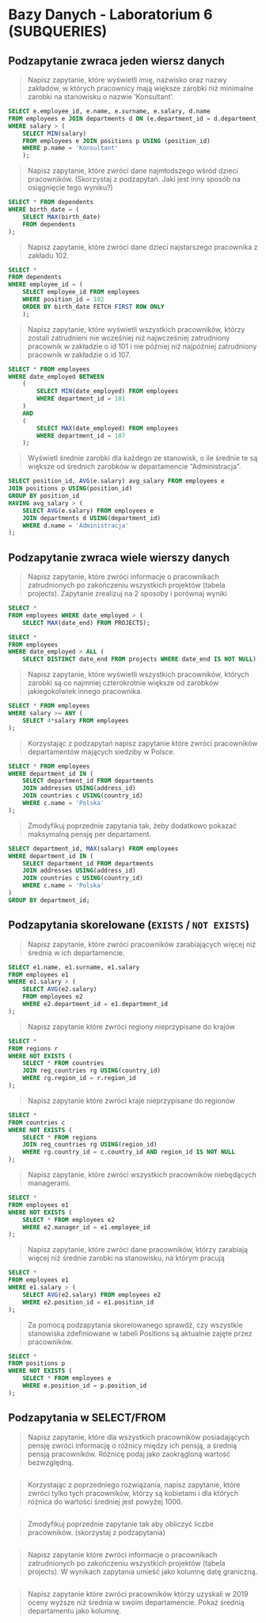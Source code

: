 # Bazy Danych - Laboratorium 6 (SUBQUERIES)
## Podzapytanie zwraca jeden wiersz danych
> Napisz zapytanie, które wyświetli imię, nazwisko oraz nazwy zakładów, w których pracownicy mają większe zarobki niż minimalne zarobki na stanowisku o nazwie ‘Konsultant’.
```sql
SELECT e.employee_id, e.name, e.surname, e.salary, d.name
FROM employees e JOIN departments d ON (e.department_id = d.department_id)
WHERE salary > (
    SELECT MIN(salary)
    FROM employees e JOIN positions p USING (position_id)
    WHERE p.name = 'Konsultant'
    );
```
> Napisz zapytanie, które zwróci dane najmłodszego wśród dzieci pracowników. (Skorzystaj z podzapytań. Jaki jest inny sposób na osiągnięcie tego wyniku?)
```sql
SELECT * FROM dependents
WHERE birth_date = (
    SELECT MAX(birth_date)
    FROM dependents
);
```
> Napisz zapytanie, które zwróci dane dzieci najstarszego pracownika z zakładu 102.
```sql
SELECT *
FROM dependents
WHERE employee_id = (
    SELECT employee_id FROM employees
    WHERE position_id = 102
    ORDER BY birth_date FETCH FIRST ROW ONLY
    );
```
> Napisz zapytanie, które wyświetli wszystkich pracowników, którzy zostali zatrudnieni nie wcześniej niż najwcześniej zatrudniony pracownik w zakładzie o id 101 i nie później niż najpóźniej zatrudniony pracownik w zakładzie o id 107.
```sql
SELECT * FROM employees
WHERE date_employed BETWEEN
    (
        SELECT MIN(date_employed) FROM employees
        WHERE department_id = 101
    )
    AND
    (
        SELECT MAX(date_employed) FROM employees
        WHERE department_id = 107
    );
```
> Wyświetl średnie zarobki dla każdego ze stanowisk, o ile średnie te są większe od średnich zarobków w departamencie “Administracja”.
```sql
SELECT position_id, AVG(e.salary) avg_salary FROM employees e
JOIN positions p USING(position_id)
GROUP BY position_id
HAVING avg_salary > (
    SELECT AVG(e.salary) FROM employees e
    JOIN departments d USING(department_id)
    WHERE d.name = 'Administracja'
);
```

## Podzapytanie zwraca wiele wierszy danych
> Napisz zapytanie, które zwróci informacje o pracownikach zatrudnionych po zakończeniu wszystkich projektów (tabela projects). Zapytanie zrealizuj na 2 sposoby i porównaj wyniki
```sql
SELECT *
FROM employees WHERE date_employed > (
    SELECT MAX(date_end) FROM PROJECTS);

SELECT *
FROM employees
WHERE date_employed > ALL (
    SELECT DISTINCT date_end FROM projects WHERE date_end IS NOT NULL);
```
> Napisz zapytanie, które wyświetli wszystkich pracowników, których zarobki są co najmniej czterokrotnie większe od zarobków jakiegokolwiek innego pracownika.
```sql
SELECT * FROM employees
WHERE salary >= ANY (
    SELECT 4*salary FROM employees
);
```
> Korzystając z podzapytań napisz zapytanie które zwróci pracowników departamentów mających siedziby w Polsce.
```sql
SELECT * FROM employees
WHERE department_id IN (
    SELECT department_id FROM departments
    JOIN addresses USING(address_id)
    JOIN countries c USING(country_id)
    WHERE c.name = 'Polska'
);
```
> Zmodyfikuj poprzednie zapytania tak, żeby dodatkowo pokazać maksymalną pensję per departament.
```sql
SELECT department_id, MAX(salary) FROM employees
WHERE department_id IN (
    SELECT department_id FROM departments
    JOIN addresses USING(address_id)
    JOIN countries c USING(country_id)
    WHERE c.name = 'Polska'
)
GROUP BY department_id;
```

## Podzapytania skorelowane (`EXISTS` / `NOT EXISTS`)
> Napisz zapytanie, które zwróci pracowników zarabiających więcej niż średnia w ich departamencie.
```sql
SELECT e1.name, e1.surname, e1.salary
FROM employees e1
WHERE e1.salary > (
    SELECT AVG(e2.salary)
    FROM employees e2
    WHERE e2.department_id = e1.department_id
);

```
> Napisz zapytanie które zwróci regiony nieprzypisane do krajów
```sql
SELECT *
FROM regions r
WHERE NOT EXISTS (
    SELECT * FROM countries
    JOIN reg_countries rg USING(country_id)
    WHERE rg.region_id = r.region_id
);
```
> Napisz zapytanie które zwróci kraje nieprzypisane do regionów
```sql
SELECT *
FROM countries c
WHERE NOT EXISTS (
    SELECT * FROM regions
    JOIN reg_countries rg USING(region_id)
    WHERE rg.country_id = c.country_id AND region_id IS NOT NULL
);
```
> Napisz zapytanie, które zwróci wszystkich pracowników niebędących managerami.
```sql
SELECT *
FROM employees e1
WHERE NOT EXISTS (
    SELECT * FROM employees e2
    WHERE e2.manager_id = e1.employee_id
);
```
> Napisz zapytanie, które zwróci dane pracowników, którzy zarabiają więcej niż średnie zarobki na stanowisku, na którym pracują
```sql
SELECT *
FROM employees e1
WHERE e1.salary > (
    SELECT AVG(e2.salary) FROM employees e2
    WHERE e2.position_id = e1.position_id
);
```
> Za pomocą podzapytania skorelowanego sprawdź, czy wszystkie stanowiska zdefiniowane w tabeli Positions są aktualnie zajęte przez pracowników.
```sql
SELECT *
FROM positions p
WHERE NOT EXISTS (
    SELECT * FROM employees e
    WHERE e.position_id = p.position_id
);
```

## Podzapytania w SELECT/FROM
> Napisz zapytanie, które dla wszystkich pracowników posiadających pensję zwróci informację o różnicy między ich pensją, a średnią pensją pracowników. Różnicę podaj jako zaokrągloną wartość bezwzględną.
```sql

```
> Korzystając z poprzedniego rozwiązania, napisz zapytanie, które zwróci tylko tych pracowników, którzy są kobietami i dla których różnica do wartości średniej jest powyżej 1000.
```sql

```
> Zmodyfikuj poprzednie zapytanie tak aby obliczyć liczbe pracowników. (skorzystaj z podzapytania)
```sql

```
> Napisz zapytanie które zwróci informacje o pracownikach zatrudnionych po zakończeniu wszystkich projektów (tabela projects). W wynikach zapytania umieść jako kolumnę datę graniczną.
```sql

```
> Napisz zapytanie które zwróci pracowników którzy uzyskali w 2019 oceny wyższe niż średnia w swoim departamencie. Pokaż średnią departamentu jako kolumnę.
```sql

```